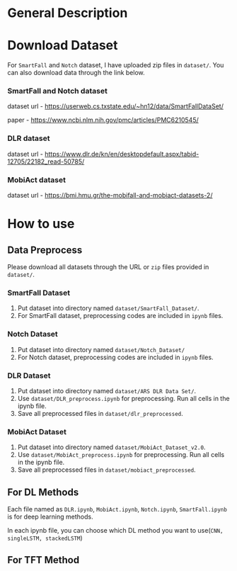 # General Description


# Download Dataset
For `SmartFall` and `Notch` dataset, I have uploaded zip files in `dataset/`. You can also download data through the link below.

### SmartFall and Notch dataset
dataset url - https://userweb.cs.txstate.edu/~hn12/data/SmartFallDataSet/

paper - https://www.ncbi.nlm.nih.gov/pmc/articles/PMC6210545/


### DLR dataset
dataset url - https://www.dlr.de/kn/en/desktopdefault.aspx/tabid-12705/22182_read-50785/

### MobiAct dataset
dataset url - https://bmi.hmu.gr/the-mobifall-and-mobiact-datasets-2/


# How to use

## Data Preprocess

Please download all datasets through the URL or `zip` files provided in `dataset/`.

### SmartFall Dataset
1. Put dataset into directory named `dataset/SmartFall_Dataset/`.
2. For SmartFall dataset, preprocessing codes are included in `ipynb` files. 

### Notch Dataset
1. Put dataset into directory named `dataset/Notch_Dataset/`
2. For Notch dataset, preprocessing codes are included in `ipynb` files.

### DLR Dataset
1. Put dataset into directory named `dataset/ARS DLR Data Set/`.
2. Use `dataset/DLR_preprocess.ipynb` for preprocessing. Run all cells in the ipynb file. 
3. Save all preprocessed files in `dataset/dlr_preprocessed`. 

### MobiAct Dataset
1. Put dataset into directory named `dataset/MobiAct_Dataset_v2.0`.
2. Use `dataset/MobiAct_preprocess.ipynb` for preprocessing. Run all cells in the ipynb file.
3. Save all preprocessed files in `dataset/mobiact_preprocessed`.

## For DL Methods
Each file named as `DLR.ipynb`, `MobiAct.ipynb`, `Notch.ipynb`, `SmartFall.ipynb` is for deep learning methods.

In each ipynb file, you can choose which DL method you want to use(`CNN, singleLSTM, stackedLSTM`)


## For TFT Method